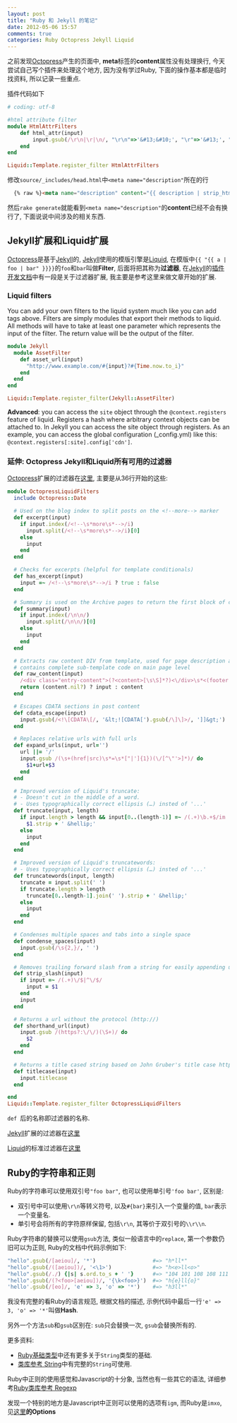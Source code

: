 ```yaml
---
layout: post
title: "Ruby 和 Jekyll 的笔记"
date: 2012-05-06 15:57
comments: true
categories: Ruby Octopress Jekyll Liquid
---
```


之前发现[Octopress][]产生的页面中, **meta**标签的**content**属性没有处理换行, 今天尝试自己写个插件来处理这个地方, 因为没有学过Ruby, 下面的操作基本都是临时找资料, 所以记录一些重点.

插件代码如下

``` ruby plugins/html_attr_filter.rb
# coding: utf-8

#html attribute filter
module HtmlAttrFilters
    def html_attr(input)
        input.gsub(/\r\n|\r|\n/, "\r\n"=>'&#13;&#10;', "\r"=>'&#13;', "\n"=>'&#10;')
    end
end

Liquid::Template.register_filter HtmlAttrFilters
```

修改`source/_includes/head.html`中`<meta name="description"`所在的行

``` html source/_includes/head.html
  {% raw %}<meta name="description" content="{{ description | strip_html | condense_spaces | truncate:150 | html_attr }}">{% endraw %}
```

然后`rake generate`就能看到`<meta name="description"`的**content**已经不会有换行了, 下面说说中间涉及的相关东西.


Jekyll扩展和Liquid扩展
----------------------

[Octopress][]是基于[Jekyll][]的, [Jekyll][]使用的模版引擎是[Liquid][], 在模版中`{{ "{{ a | foo | bar" }}}}`的`foo`和`bar`叫做**Filter**, 后面将把其称为**过滤器**, 在[Jekyll][]的[插件开发文档](https://github.com/mojombo/jekyll/wiki/Plugins)中有一段是关于过滤器扩展, 我主要是参考这里来做文章开始的扩展.


### Liquid filters

You can add your own filters to the liquid system much like you can add tags above. Filters are simply modules that export their methods to liquid. All methods will have to take at least one parameter which represents the input of the filter. The return value will be the output of the filter.

``` ruby
module Jekyll
  module AssetFilter
    def asset_url(input)      
      "http://www.example.com/#{input}?#{Time.now.to_i}"
    end
  end
end

Liquid::Template.register_filter(Jekyll::AssetFilter)
```

**Advanced**: you can access the `site` object through the `@context.registers` feature of liquid. Registers a hash where arbitrary context objects can be attached to. In Jekyll you can access the site object through registers. As an example, you can access the global configuration (_config.yml) like this: `@context.registers[:site].config['cdn']`.


### 延伸: Octopress Jekyll和Liquid所有可用的过滤器

[Octopress][]扩展的过滤器在[这里](https://github.com/imathis/octopress/blob/master/plugins/octopress_filters.rb), 主要是从36行开始的这些:

``` ruby plugins/octopress_filters.rb
module OctopressLiquidFilters
  include Octopress::Date

  # Used on the blog index to split posts on the <!--more--> marker
  def excerpt(input)
    if input.index(/<!--\s*more\s*-->/i)
      input.split(/<!--\s*more\s*-->/i)[0]
    else
      input
    end
  end

  # Checks for excerpts (helpful for template conditionals)
  def has_excerpt(input)
    input =~ /<!--\s*more\s*-->/i ? true : false
  end

  # Summary is used on the Archive pages to return the first block of content from a post.
  def summary(input)
    if input.index(/\n\n/)
      input.split(/\n\n/)[0]
    else
      input
    end
  end

  # Extracts raw content DIV from template, used for page description as {{ content }}
  # contains complete sub-template code on main page level
  def raw_content(input)
    /<div class="entry-content">(?<content>[\s\S]*?)<\/div>\s*<(footer|\/article)>/ =~ input
    return (content.nil?) ? input : content
  end

  # Escapes CDATA sections in post content
  def cdata_escape(input)
    input.gsub(/<!\[CDATA\[/, '&lt;![CDATA[').gsub(/\]\]>/, ']]&gt;')
  end

  # Replaces relative urls with full urls
  def expand_urls(input, url='')
    url ||= '/'
    input.gsub /(\s+(href|src)\s*=\s*["|']{1})(\/[^\"'>]*)/ do
      $1+url+$3
    end
  end

  # Improved version of Liquid's truncate:
  # - Doesn't cut in the middle of a word.
  # - Uses typographically correct ellipsis (…) insted of '...'
  def truncate(input, length)
    if input.length > length && input[0..(length-1)] =~ /(.+)\b.+$/im
      $1.strip + ' &hellip;'
    else
      input
    end
  end

  # Improved version of Liquid's truncatewords:
  # - Uses typographically correct ellipsis (…) insted of '...'
  def truncatewords(input, length)
    truncate = input.split(' ')
    if truncate.length > length
      truncate[0..length-1].join(' ').strip + ' &hellip;'
    else
      input
    end
  end

  # Condenses multiple spaces and tabs into a single space
  def condense_spaces(input)
    input.gsub(/\s{2,}/, ' ')
  end

  # Removes trailing forward slash from a string for easily appending url segments
  def strip_slash(input)
    if input =~ /(.+)\/$|^\/$/
      input = $1
    end
    input
  end

  # Returns a url without the protocol (http://)
  def shorthand_url(input)
    input.gsub /(https?:\/\/)(\S+)/ do
      $2
    end
  end

  # Returns a title cased string based on John Gruber's title case http://daringfireball.net/2008/08/title_case_update
  def titlecase(input)
    input.titlecase
  end

end
Liquid::Template.register_filter OctopressLiquidFilters
```

`def `后的名称即过滤器的名称.

[Jekyll][]扩展的过滤器在[这里](https://github.com/mojombo/jekyll/wiki/Liquid-Extensions)

[Liquid][]的标准过滤器在[这里](https://github.com/shopify/liquid/wiki/liquid-for-designers)


Ruby的字符串和正则
------------------

Ruby的字符串可以使用双引号`"foo bar"`, 也可以使用单引号`'foo bar'`, 区别是:

*   双引号中可以使用`\r\n`等转义符号, 以及`#{bar}`来引入一个变量的值, `bar`表示一个变量名.
*   单引号会将所有的字符原样保留, 包括`\r\n`, 其等价于双引号的`\\r\\n`.

Ruby字符串的替换可以使用`gsub`方法, 类似一般语言中的`replace`, 第一个参数仍旧可以为正则, Ruby的文档中代码示例如下:

``` ruby String#gsub
"hello".gsub(/[aeiou]/, '*')                  #=> "h*ll*"
"hello".gsub(/([aeiou])/, '<\1>')             #=> "h<e>ll<o>"
"hello".gsub(/./) {|s| s.ord.to_s + ' '}      #=> "104 101 108 108 111 "
"hello".gsub(/(?<foo>[aeiou])/, '{\k<foo>}')  #=> "h{e}ll{o}"
'hello'.gsub(/[eo]/, 'e' => 3, 'o' => '*')    #=> "h3ll*"
```

我没有完整的看Ruby的语言规范, 根据文档的描述, 示例代码中最后一行`'e' => 3, 'o' => '*'`叫做**Hash**.

另外一个方法`sub`和`gsub`区别在: `sub`只会替换一次, `gsub`会替换所有的.

更多资料:

*    [Ruby基础类型](http://www.ruby-doc.org/docs/ProgrammingRuby/html/tut_stdtypes.html)中还有更多关于`String`类型的基础.
*    [类库参考 String](http://www.ruby-doc.org/core-1.9.3/String.html)中有完整的`String`可使用.

Ruby中正则的使用感觉和Javascript的十分象, 当然也有一些其它的语法, 详细参考[Ruby类库参考 Regexp](http://www.ruby-doc.org/core-1.9.3/Regexp.html)

发现一个特别的地方是Javascript中正则可以使用的选项有`igm`, 而Ruby是`imxo`, 见[这里](http://www.ruby-doc.org/core-1.9.3/Regexp.html)**的Options**


[Octopress]: http://octopress.org/
[Jekyll]: https://github.com/mojombo/jekyll
[Liquid]: https://github.com/Shopify/liquid/wiki